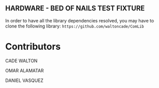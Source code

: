 ## HARDWARE - BED OF NAILS TEST FIXTURE
In order to have all the library dependencies resolved, you may have to clone the following library: `https://github.com/waltoncade/ComLib`

# Contributors
CADE WALTON

OMAR ALAMATAR

DANIEL VASQUEZ
